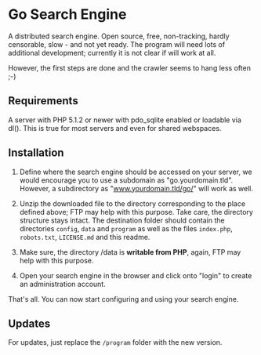 
Go Search Engine
================

A distributed search engine.  Open source, free, non-tracking, hardly
censorable, slow - and not yet ready.  The program will need lots of additional
development; currently it is not clear if will work at all.

However, the first steps are done and the crawler seems to hang less often ;-)


Requirements
------------

A server with PHP 5.1.2 or newer with pdo_sqlite enabled or loadable via dl().
This is true for most servers and even for shared webspaces.


Installation
------------

1. Define where the search engine should be accessed on your server, we would 
   encourage you to use a subdomain as "go.yourdomain.tld".  However, a 
   subdirectory as "www.yourdomain.tld/go/" will work as well.

2. Unzip the downloaded file to the directory corresponding to the place
   defined above; FTP may help with this purpose.  Take care, the directory 
   structure stays intact.  The destination folder should contain the
   directories `config`, `data` and `program` as well as the files `index.php`, 
   `robots.txt`, `LICENSE.md` and this readme.
   
3. Make sure, the directory /data is **writable from PHP**, again, FTP may help 
   with this purpose.

4. Open your search engine in the browser and click onto "login" to create an
   administration account.
   
That's all. You can now start configuring and using your search engine.


Updates
-------

For updates, just replace the `/program` folder with the new version.

